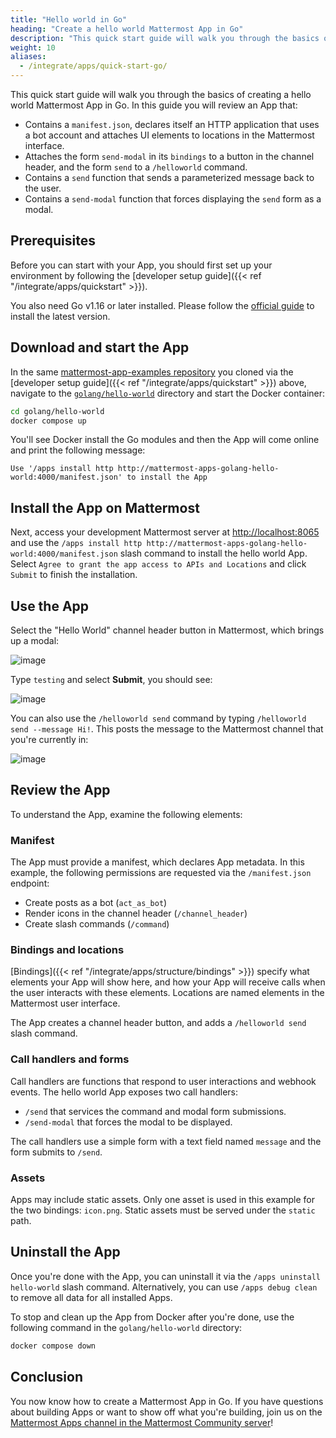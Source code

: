 ```yaml
---
title: "Hello world in Go"
heading: "Create a hello world Mattermost App in Go"
description: "This quick start guide will walk you through the basics of creating a hello world Mattermost App in Go."
weight: 10
aliases:
  - /integrate/apps/quick-start-go/
---
```


This quick start guide will walk you through the basics of creating a hello world Mattermost App in Go. In this guide you will review an App that:

- Contains a `manifest.json`, declares itself an HTTP application that uses a bot account and attaches UI elements to locations in the Mattermost interface.
- Attaches the form `send-modal` in its `bindings` to a button in the channel header, and the form `send` to a `/helloworld` command.
- Contains a `send` function that sends a parameterized message back to the user.
- Contains a `send-modal` function that forces displaying the `send` form as a modal.

## Prerequisites

Before you can start with your App, you should first set up your environment by following the [developer setup guide]({{< ref "/integrate/apps/quickstart" >}}).

You also need Go v1.16 or later installed. Please follow the [official guide](https://golang.org/doc/install) to install the latest version.

## Download and start the App

In the same [mattermost-app-examples repository](https://github.com/mattermost/mattermost-app-examples) you cloned via the [developer setup guide]({{< ref "/integrate/apps/quickstart" >}}) above, navigate to the [`golang/hello-world`](https://github.com/mattermost/mattermost-app-examples/tree/master/golang/hello-world) directory and start the Docker container:

```sh
cd golang/hello-world
docker compose up
```

You'll see Docker install the Go modules and then the App will come online and print the following message:

    Use '/apps install http http://mattermost-apps-golang-hello-world:4000/manifest.json' to install the App

## Install the App on Mattermost

Next, access your development Mattermost server at [http://localhost:8065](http://localhost:8065) and use the `/apps install http http://mattermost-apps-golang-hello-world:4000/manifest.json` slash command to install the hello world App. Select `Agree to grant the app access to APIs and Locations` and click `Submit` to finish the installation.

## Use the App

Select the "Hello World" channel header button in Mattermost, which brings up a modal:

![image](modal.png)

Type `testing` and select **Submit**, you should see:

![image](submit.png)

You can also use the `/helloworld send` command by typing `/helloworld send --message Hi!`. This posts the message to the Mattermost channel that you're currently in:

![image](command.png)

## Review the App

To understand the App, examine the following elements:

### Manifest

The App must provide a manifest, which declares App metadata. In this example, the following permissions are requested via the `/manifest.json` endpoint:

- Create posts as a bot (`act_as_bot`)
- Render icons in the channel header (`/channel_header`)
- Create slash commands (`/command`)

### Bindings and locations

[Bindings]({{< ref "/integrate/apps/structure/bindings" >}}) specify what elements your App will show here, and how your App will receive calls when the user interacts with these elements. Locations are named elements in the Mattermost user interface.

The App creates a channel header button, and adds a `/helloworld send` slash command.

### Call handlers and forms

Call handlers are functions that respond to user interactions and webhook events. The hello world App exposes two call handlers:

- `/send` that services the command and modal form submissions.
- `/send-modal` that forces the modal to be displayed.

The call handlers use a simple form with a text field named `message` and the form submits to `/send`.

### Assets

Apps may include static assets. Only one asset is used in this example for the two bindings: `icon.png`. Static assets must be served under the `static` path.

## Uninstall the App

Once you're done with the App, you can uninstall it via the `/apps uninstall hello-world` slash command. Alternatively, you can use `/apps debug clean` to remove all data for all installed Apps.

To stop and clean up the App from Docker after you're done, use the following command in the `golang/hello-world` directory:

```sh
docker compose down
```

## Conclusion

You now know how to create a Mattermost App in Go. If you have questions about building Apps or want to show off what you're building, join us on the [Mattermost Apps channel in the Mattermost Community server](https://community.mattermost.com/core/channels/mattermost-apps)!
